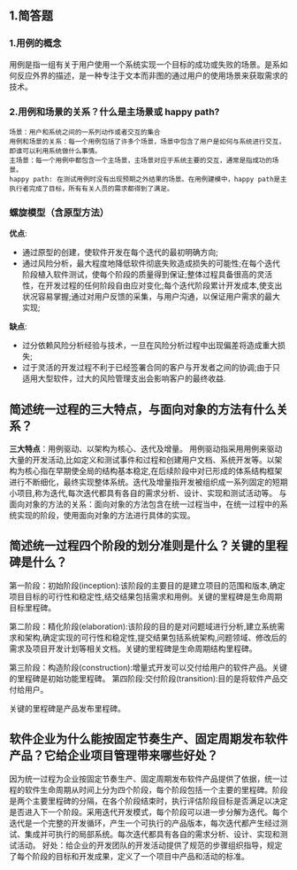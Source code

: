 ## 1.简答题
### 1.用例的概念
用例是指一组有关于用户使用一个系统实现一个目标的成功或失败的场景。是系如何反应外界的描述，是一种专注于文本而非图的通过用户的使用场景来获取需求的技术。

### 2.用例和场景的关系？什么是主场景或 happy path?

    场景：用户和系统之间的一系列动作或者交互的集合
    用例和场景的关系：每一个用例包括了许多个场景，场景中包含了用户是如何与系统进行交互，即谁可以利用系统做什么事情。
    主场景：每一个用例中都包含一个主场景，主场景对应于系统主要的交互，通常是指成功的场景。
    happy path: 在测试用例时没有出现预期之外结果的场景。在用例建模中，happy path是主执行者完成了目标，所有有关人员的需求都得到了满足。

### 螺旋模型（含原型方法）

**优点**:
- 通过原型的创建，使软件开发在每个迭代的最初明确方向;
- 通过风险分析，最大程度地降低软件彻底失败造成损失的可能性;在每个迭代阶段植入软件测试，使每个阶段的质量得到保证;整体过程具备很高的灵活性，在开发过程的任何阶段自由应对变化;每个迭代阶段累计开发成本,使支出状况容易掌握;通过对用户反馈的采集，与用户沟通，以保证用户需求的最大实现;

**缺点**:
- 过分依赖风险分析经验与技术，一旦在风险分析过程中出现偏差将造成重大损失;
- 过于灵活的开发过程不利于已经签署合同的客户与开发者之间的协调;由于只适用大型软件，过大的风险管理支出会影响客户的最终收益.

## 简述统一过程的三大特点，与面向对象的方法有什么关系？
**三大特点**：用例驱动、以架构为核心、迭代及增量。
用例驱动指采用用例来驱动大量的开发活动,比如定义和测试事件和过程和创建用户文档、系统开发等。以架构为核心指在早期使全局的结构基本稳定,在后续阶段中对已形成的体系结构框架进行不断细化，最终实现整体系统。迭代及增量指开发被组织成一系列固定的短期小项目,称为迭代,每次迭代都具有各自的需求分析、设计、实现和测试活动等。 与面向对象的方法的关系：面向对象的方法包含在统一过程当中，在统一过程中的系统实现的阶段，使用面向对象的方法进行具体的实现。
## 简述统一过程四个阶段的划分准则是什么？关键的里程碑是什么？

第一阶段：初始阶段(inception):该阶段的主要目的是建立项目的范围和版本,确定项目目标的可行性和稳定性,结交结果包括需求和用例。关键的里程碑是生命周期目标里程碑。

第二阶段：精化阶段(elaboration):该阶段的目的是对问题域进行分析,建立系统需求和架构,确定实现的可行性和稳定性,提交结果包括系统架构,问题领域、修改后的需求及项目开发计划等相关文档。关键的里程碑是生命周期结构里程碑。

第三阶段：构造阶段(construction):增量式开发可以交付给用户的软件产品。关键的里程碑是初始功能里程碑。
第四阶段:交付阶段(transition):目的是将软件产品交付给用户。

关键的里程碑是产品发布里程碑。
## 软件企业为什么能按固定节奏生产、固定周期发布软件产品？它给企业项目管理带来哪些好处？

因为统一过程为企业按固定节奏生产、固定周期发布软件产品提供了依据，统一过程的软件生命周期从时间上分为四个阶段，每个阶段包括一个主要的里程碑。阶段是两个主要里程碑的分隔，在各个阶段结束时，执行评估阶段目标是否满足以决定是否进入下一个阶段。采用迭代开发模式，每个阶段可以进一步分解为迭代。每个迭代是一个完整的开发循环，产生一个可执行的产品版本，每次迭代都产生经过测试、集成并可执行的局部系统。每次迭代都具有各自的需求分析、设计、实现和测试活动。 好处：给企业的开发团队的开发活动提供了规范的步骤组织指导，规定了每个阶段的目标和开发成果，定义了一个项目中产品和活动的标准。
